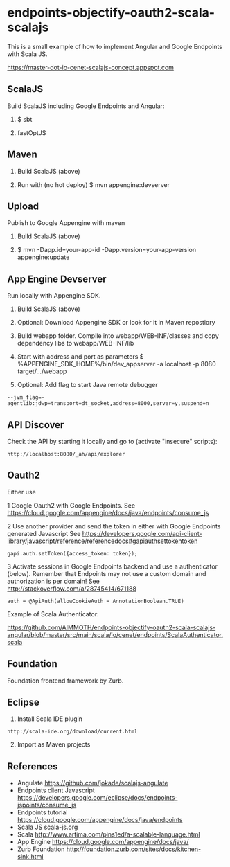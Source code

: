 # endpoints-objectify-oauth2-scala-scalajs

This is a small example of how to implement Angular and Google Endpoints with Scala JS.

https://master-dot-io-cenet-scalajs-concept.appspot.com

ScalaJS
-------

Build ScalaJS including Google Endpoints and Angular:

1) $ sbt

2) fastOptJS

Maven
-----

1) Build ScalaJS (above)

2) Run with (no hot deploy) $ mvn appengine:devserver

Upload
------

Publish to Google Appengine with maven

1) Build ScalaJS (above)

2) $ mvn -Dapp.id=your-app-id -Dapp.version=your-app-version appengine:update

App Engine Devserver
--------------------

Run locally with Appengine SDK.

1) Build ScalaJS (above)

2) Optional: Download Appengine SDK or look for it in Maven repostiory

3) Build webapp folder. Compile into webapp/WEB-INF/classes and copy dependency libs to webapp/WEB-INF/lib

4) Start with address and port as parameters $ %APPENGINE_SDK_HOME%/bin/dev_appserver -a localhost -p 8080 target/.../webapp

5) Optional: Add flag to start Java remote debugger
```
--jvm_flag=-agentlib:jdwp=transport=dt_socket,address=8000,server=y,suspend=n
```

API Discover
------------

Check the API by starting it locally and go to (activate "insecure" scripts):

```
http://localhost:8080/_ah/api/explorer
``` 

Oauth2
------

Either use

1 Google Oauth2 with Google Endpoints. See https://cloud.google.com/appengine/docs/java/endpoints/consume_js

2 Use another provider and send the token in either with Google Endpoints generated Javascript See https://developers.google.com/api-client-library/javascript/reference/referencedocs#gapiauthsettokentoken

```
gapi.auth.setToken({access_token: token});
```

3 Activate sessions in Google Endpoints backend and use a authenticator (below). Remember that Endpoints may not use a custom domain and authorization is per domain! See http://stackoverflow.com/a/28745414/671188

```
auth = @ApiAuth(allowCookieAuth = AnnotationBoolean.TRUE)
``` 


Example of Scala Authenticator:

https://github.com/AIMMOTH/endpoints-objectify-oauth2-scala-scalajs-angular/blob/master/src/main/scala/io/cenet/endpoints/ScalaAuthenticator.scala

Foundation
----------

Foundation frontend framework by Zurb.

Eclipse
-------
1) Install Scala IDE plugin

```
http://scala-ide.org/download/current.html
```

2) Import as Maven projects


References
----------

* Angulate https://github.com/jokade/scalajs-angulate
* Endpoints client Javascript https://developers.google.com/eclipse/docs/endpoints-jspoints/consume_js 
* Endpoints tutorial https://cloud.google.com/appengine/docs/java/endpoints
* Scala JS scala-js.org
* Scala http://www.artima.com/pins1ed/a-scalable-language.html
* App Engine https://cloud.google.com/appengine/docs/java/
* Zurb Foundation http://foundation.zurb.com/sites/docs/kitchen-sink.html
